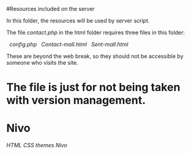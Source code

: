 #Resources included on the server

In this folder, the resources will be used by server script.

The file *contact.php* in the html folder requires three files in this folder:

  *config.php*
   *Contact-mall.html*
  *Sent-mall.html*

These are beyond the web break, so they should not be accessible by
someone who visits the site.

# The file is just for not being taken with version management.
# Nivo
*HTML*
*CSS*
*themes*
*Nivo*
